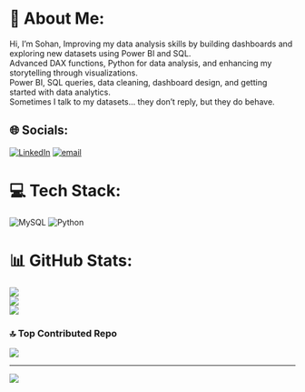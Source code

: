  # 💫 About Me:
 Hi, I’m Sohan,
Improving my data analysis skills by building dashboards and exploring new datasets using Power BI and SQL.<br>Advanced DAX functions, Python for data analysis, and enhancing my storytelling through visualizations.<br>Power BI, SQL queries, data cleaning, dashboard design, and getting started with data analytics.<br>Sometimes I talk to my datasets… they don’t reply, but they do behave.


## 🌐 Socials:
[![LinkedIn](https://img.shields.io/badge/LinkedIn-%230077B5.svg?logo=linkedin&logoColor=white)](https://linkedin.com/in/https://www.linkedin.com/in/sohan-k-045114291/) [![email](https://img.shields.io/badge/Email-D14836?logo=gmail&logoColor=white)](mailto:sohank2098@gmail.com) 

# 💻 Tech Stack:
![MySQL](https://img.shields.io/badge/mysql-4479A1.svg?style=for-the-badge&logo=mysql&logoColor=white) ![Python](https://img.shields.io/badge/python-3670A0?style=for-the-badge&logo=python&logoColor=ffdd54)
# 📊 GitHub Stats:
![](https://github-readme-stats.vercel.app/api?username=Sohank99&theme=dark&hide_border=false&include_all_commits=false&count_private=false)<br/>
![](https://nirzak-streak-stats.vercel.app/?user=Sohank99&theme=dark&hide_border=false)<br/>
![](https://github-readme-stats.vercel.app/api/top-langs/?username=Sohank99&theme=dark&hide_border=false&include_all_commits=false&count_private=false&layout=compact)

### 🔝 Top Contributed Repo
![](https://github-contributor-stats.vercel.app/api?username=Sohank99&limit=5&theme=dark&combine_all_yearly_contributions=true)

---
[![](https://visitcount.itsvg.in/api?id=Sohank99&icon=0&color=0)](https://visitcount.itsvg.in)

<!-- Proudly created with GPRM ( https://gprm.itsvg.in ) -->
